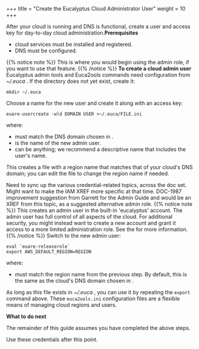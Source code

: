 +++
title = "Create the Eucalyptus Cloud Administrator User"
weight = 10
+++

After your cloud is running and DNS is functional, create a user and access key for day-to-day cloud administration.**Prerequisites** 

* cloud services must be installed and registered. 
* DNS must be configured. 

{{% notice note %}}
This is where you would begin using the admin role, if you want to use that feature. 
{{% /notice %}}
**To create a cloud admin user** Eucalyptus admin tools and Euca2ools commands need configuration from *~/.euca* . If the directory does not yet exist, create it: 

    mkdir ~/.euca

Choose a name for the new user and create it along with an access key: 

    euare-usercreate -wld DOMAIN USER >~/.euca/FILE.ini

where: 

* must match the DNS domain chosen in . 
* is the name of the new admin user. 
* can be anything; we recommend a descriptive name that includes the user's name. 


This creates a file with a region name that matches that of your cloud's DNS domain; you can edit the file to change the region name if needed. 

Need to sync up the various credential-related topics, across the doc set. Might want to make the IAM XREF more specific at that time. DOC-1987 improvement suggestion from Garrett for the Admin Guide and would be an XREF from this topic, as a suggested alternative admin role. 
{{% notice note %}}
This creates an admin user in the built-in 'eucalyptus' account. The admin user has full control of all aspects of the cloud. For additional security, you might instead want to create a new account and grant it access to a more limited administration role. See the for more information. 
{{% /notice %}}
Switch to the new admin user: 

    eval `euare-releaserole`
    export AWS_DEFAULT_REGION=REGION

where: 

* must match the region name from the previous step. By default, this is the same as the cloud's DNS domain chosen in . 


As long as this file exists in *~/.euca* , you can use it by repeating the `export` command above. These `euca2ools.ini` configuration files are a flexible means of managing cloud regions and users.

**What to do next** 

The remainder of this guide assumes you have completed the above steps. 

Use these credentials after this point. 

